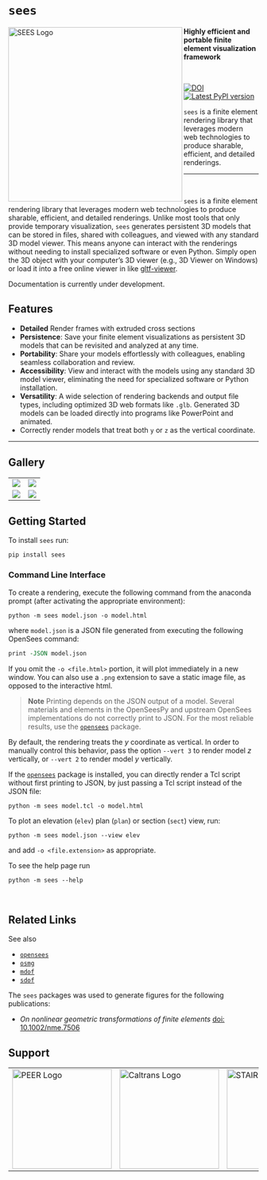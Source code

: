 # `sees`

<img align="left" src="https://stairlab.github.io/opensees-gallery/examples/shellframe/ShellFrame.png" width="350px" alt="SEES Logo">


**Highly efficient and portable finite element visualization framework**

<br>


<div style="align:center">

[![DOI](https://zenodo.org/badge/DOI/10.5281/zenodo.13367077.svg)](https://doi.org/10.5281/zenodo.13367077)
[![Latest PyPI version](https://img.shields.io/pypi/v/sees?logo=pypi&style=for-the-badge)](https://pypi.python.org/pypi/sees)

</div>

`sees` is a finite element rendering library that leverages modern 
web technologies to produce sharable, efficient, and detailed renderings.


-------------------------------------------------------------------- 

<br>

`sees` is a finite element rendering library that leverages modern 
web technologies to produce sharable, efficient, and detailed renderings.
Unlike most tools that only provide temporary visualization, `sees` generates
persistent 3D models that can be stored in files, shared with colleagues, and
viewed with any standard 3D model viewer. This means anyone can interact with
the renderings without needing to install specialized software or even Python.
Simply open the 3D object with your computer’s 3D viewer (e.g., 3D Viewer on
Windows) or load it into a free online viewer in like [gltf-viewer](https://gltf-viewer.donmccurdy.com/).

Documentation is currently under development.

## Features

- **Detailed** Render frames with extruded cross sections
- **Persistence**: Save your finite element visualizations as persistent 3D models that can be revisited and analyzed at any time.
- **Portability**: Share your models effortlessly with colleagues, enabling seamless collaboration and review.
- **Accessibility**: View and interact with the models using any standard 3D model viewer, eliminating the need for specialized software or Python installation.
- **Versatility**: A wide selection of rendering backends and output file types, including 
  optimized 3D web formats like `.glb`. Generated 3D models can be loaded directly into programs like PowerPoint and animated.
- Correctly render models that treat both `y` or `z` as the
  vertical coordinate.

-------------------------------------------------------------------- 

## Gallery


|                   |                   |
| :---------------: | :---------------: |
| ![][glry-0001]    | ![][glry-0003]    |
| ![][glry-0002]    | ![][glry-0005]    |


[glry-0001]: <https://stairlab.github.io/opensees-gallery/gallery/cablestayed02/CableStayed02.png>
[view-0001]: <https://stairlab.github.io/opensees-gallery/gallery/cablestayed02/CableStayed02.png>

[glry-0002]: <https://stairlab.github.io/opensees-gallery/examples/example7/safeway_hu11201694704832599949.png>
[view-0002]: <https://stairlab.github.io/opensees-gallery/examples/example7/safeway_hu11201694704832599949.png>

[glry-0003]: <https://stairlab.github.io/opensees-gallery/examples/shellframe/ShellFrame_hu5013315635971397841.png>
[view-0003]: <https://stairlab.github.io/opensees-gallery/examples/shellframe/ShellFrame_hu5013315635971397841.png>

[glry-0005]: <https://raw.githubusercontent.com/STAIRlab/sees/master/docs/figures/shellframe01.png>
[view-0005]: <https://raw.githubusercontent.com/STAIRlab/sees/master/docs/figures/shellframe01.png>

## Getting Started

To install `sees` run:

```shell
pip install sees
```

### Command Line Interface

To create a rendering, execute the following command from the anaconda prompt (after activating the appropriate environment):

```shell
python -m sees model.json -o model.html
```

where `model.json` is a JSON file generated from executing the following OpenSees command:

```tcl
print -JSON model.json
```

If you omit the `-o <file.html>` portion, it will plot immediately in a new
window. You can also use a `.png` extension to save a static image file, as
opposed to the interactive html.

> **Note** Printing depends on the JSON output of a model. Several materials and
> elements in the OpenSeesPy and upstream OpenSees implementations do not
> correctly print to JSON. For the most reliable results, use the
> [`opensees`](https://pypi.org/project/opensees) package.

By default, the rendering treats the $y$ coordinate as vertical.
In order to manually control this behavior, pass the option 
`--vert 3` to render model $z$ vertically, or `--vert 2` to render model $y$ vertically.

If the [`opensees`](https://pypi.org/project/opensees) package is installed,
you can directly render a Tcl script without first printing to JSON, 
by just passing a Tcl script instead of the JSON file:

```shell
python -m sees model.tcl -o model.html
```

To plot an elevation (`elev`) plan (`plan`) or section (`sect`) view, run:

```shell
python -m sees model.json --view elev
```

and add `-o <file.extension>` as appropriate.

To see the help page run

```shell
python -m sees --help
```


<br>



## Related Links

See also

- [`opensees`](https://github.com/claudioperez/opensees)
- [`osmg`](https://pypi.org/project/osmg)
- [`mdof`](https://pypi.org/project/mdof)
- [`sdof`](https://pypi.org/project/sdof)


The `sees` packages was used to generate figures for the following publications:

- *On nonlinear geometric transformations of finite elements* [doi: 10.1002/nme.7506](https://doi.org/10.1002/nme.7506)

<!-- 
Similar packages for OpenSees rendering include:

- [`vfo`](https://vfo.readthedocs.io/en/latest/)
- [`opsvis`](https://opsvis.readthedocs.io/en/latest/index.html)

Other

- [`fapp`](https://github.com/wcfrobert/fapp) 
-->

## Support

<table align="center">
<tr>

  <td>
    <a href="https://peer.berkeley.edu">
    <img src="https://raw.githubusercontent.com/claudioperez/sdof/master/docs/assets/peer-black-300.png"
         alt="PEER Logo" width="200"/>
    </a>
  </td>

  <td>
    <a href="https://dot.ca.gov/">
    <img src="https://raw.githubusercontent.com/claudioperez/sdof/master/docs/assets/Caltrans.svg.png"
         alt="Caltrans Logo" width="200"/>
    </a>
  </td>

  <td>
    <a href="https://brace2.herokuapp.com">
    <img src="https://raw.githubusercontent.com/claudioperez/sdof/master/docs/assets/stairlab.svg"
         alt="STAIRlab Logo" width="200"/>
    </a>
  </td>
 
 </tr>
</table>

